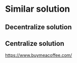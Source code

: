 # Similar solution


## Decentralize solution

## Centralize solution
https://www.buymeacoffee.com/
